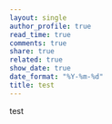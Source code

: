 ```yaml
---
layout: single
author_profile: true
read_time: true
comments: true
share: true
related: true
show_date: true
date_format: "%Y-%m-%d"
title: test
---
```


test
